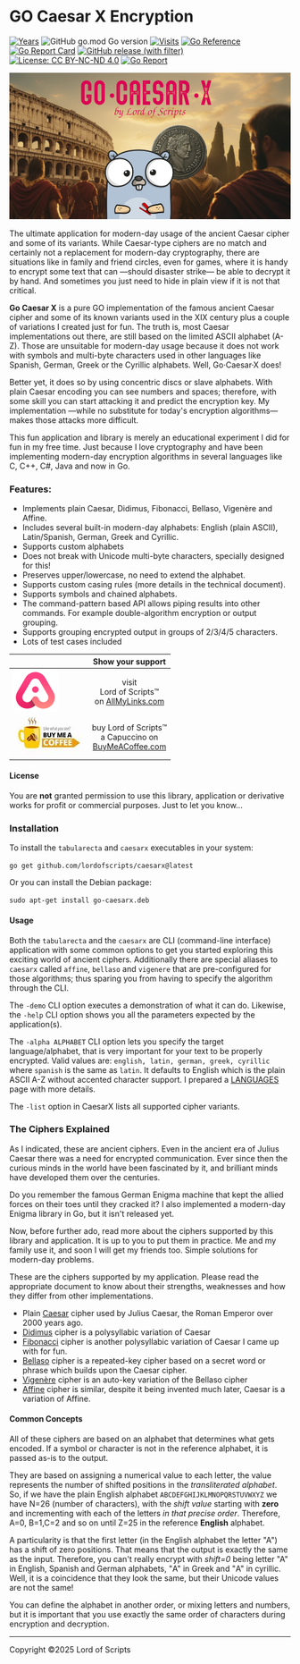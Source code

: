 # GO Caesar X Encryption

[![Years](https://badges.pufler.dev/years/lordofscripts)](https://badges.pufler.dev)
![GitHub go.mod Go version](https://img.shields.io/github/go-mod/go-version/lordofscripts/caesarx)
[![Visits](https://badges.pufler.dev/visits/lordofscripts/caesarx)](https://badges.pufler.dev)
[![Go Reference](https://pkg.go.dev/badge/github.com/lordofscripts/caesarx.svg)](https://pkg.go.dev/github.com/lordofscripts/caesarx)
[![Go Report Card](https://goreportcard.com/badge/github.com/lordofscripts/caesarx?style=flat-square)](https://goreportcard.com/report/github.com/lordofscripts/caesarx)
[![GitHub release (with filter)](https://img.shields.io/github/v/release/lordofscripts/caesarx)](https://github.com/lordofscripts/caesarx/releases/latest)
[![License: CC BY-NC-ND 4.0](https://img.shields.io/badge/License-CC_BY--NC--ND_4.0-lightgrey.svg)](https://creativecommons.org/licenses/by-nc-nd/4.0/)
[![Go Report](https://goreportcard.com/badge/github.com/lordofscripts/caesarx)](https://goreportcard.com/report/github.com/lordofscripts/caesarx)

![](./assets/caesarx_header.jpg)

The ultimate application for modern-day usage of the ancient Caesar cipher and some of its variants. While Caesar-type ciphers are no match and certainly not a replacement for modern-day cryptography, there are situations like in family and friend circles, even for games, where it is handy to encrypt some text that can —should disaster strike— be able to decrypt it by hand. And sometimes you just need to hide in plain view if it is not that critical.

**Go Caesar X** is a pure GO implementation of the famous ancient Caesar cipher and some of its known variants used in the XIX century plus a couple of variations I created just for fun. The truth is, most Caesar implementations out there, are still based on the limited ASCII alphabet (A-Z). Those are unsuitable for modern-day usage because it does not work with symbols and multi-byte characters used in other languages like Spanish, German, Greek or the Cyrillic alphabets. Well, Go·Caesar·X does!

Better yet, it does so by using concentric discs or slave alphabets. With plain Caesar encoding you can see numbers and spaces; therefore, with some skill you can start attacking it and predict the encryption key. My implementation —while no substitute for today's encryption algorithms— makes those attacks more difficult.

This fun application and library is merely an educational experiment I did for fun in my free time. Just because I love cryptography and have been implementing modern-day encryption algorithms in several languages like C, C++, C#, Java and now in Go.

### Features:

* Implements plain Caesar, Didimus, Fibonacci, Bellaso, Vigenère and Affine.
* Includes several built-in modern-day alphabets: English (plain ASCII), Latin/Spanish, German, Greek and Cyrillic.
* Supports custom alphabets
* Does not break with Unicode multi-byte characters, specially designed for this!
* Preserves upper/lowercase, no need to extend the alphabet.
* Supports custom casing rules (more details in the technical document).
* Supports symbols and chained alphabets.
* The command-pattern based API allows piping results into other commands. For example double-algorithm encryption or output grouping.
* Supports grouping encrypted output in groups of 2/3/4/5 characters.
* Lots of test cases included

|     | Show your support   |
| --- | :---: | 
| [ ![AllMyLinks](./assets/allmylinks.png)](https://allmylinks.com/lordofscripts)      | visit <br> Lord of Scripts&trade; <br> on [AllMyLinks.com](https://allmylinks.com/lordofscripts)                  |
| [ ![Buy me a coffee](./assets/buymecoffee.jpg)](https://allmylinks.com/lordofscripts)|  buy Lord of Scripts&trade; <br> a Capuccino on <br>[BuyMeACoffee.com](https://www.buymeacoffee.com/lostinwriting)| 

#### License

You are **not** granted permission to use this library, application or derivative works for profit or commercial purposes. Just to let you know...

### Installation

To install the `tabularecta` and `caesarx` executables in your system:

`go get github.com/lordofscripts/caesarx@latest`

Or you can install the Debian package:

`sudo apt-get install go-caesarx.deb`

#### Usage

Both the `tabularecta` and the `caesarx` are CLI (command-line interface) application with some common options to get you started exploring this exciting world of ancient ciphers. Additionally there are special aliases to `caesarx` called `affine`, `bellaso` and `vigenere` that are pre-configured for those algorithms; thus sparing you from having to specify the algorithm through the CLI.

The `-demo` CLI option executes a demonstration of what it can do. Likewise, the `-help` CLI option shows you all the parameters expected by the application(s).

The `-alpha ALPHABET` CLI option lets you specify the target language/alphabet, that is very important for your text to be properly encrypted. Valid values are: `english, latin, german, greek, cyrillic` where `spanish` is the same as `latin`. It defaults to English which is the plain ASCII A-Z without accented character support. I prepared a [LANGUAGES](./LANGUAGES.md) page with more details.

The `-list` option in CaesarX lists all supported cipher variants.

### The Ciphers Explained

As I indicated, these are ancient ciphers. Even in the ancient era of Julius Caesar there was a need for encrypted communication. Ever since then the curious minds in the world have been fascinated by it, and brilliant minds have developed them over the centuries.

Do you remember the famous German Enigma machine that kept the allied forces on their toes until they cracked it? I also implemented a modern-day Enigma library in Go, but it isn't released yet.

Now, before further ado, read more about the ciphers supported by this library and application. It is up to you to put them in practice. Me and my family use it, and soon I will get my friends too. Simple solutions for modern-day problems.

These are the ciphers supported by my application. Please read the appropriate document to know about their strengths, weaknesses and how they differ from other implementations.

* Plain [Caesar](./CIPHER_CAESAR.md) cipher used by Julius Caesar, the Roman Emperor over 2000 years ago.
* [Didimus](./CIPHER_DIDIMUS.md) cipher is a polysyllabic variation of Caesar
* [Fibonacci](./CIPHER_FIBONACCI.md) cipher is another polysyllabic variation of Caesar I came up with for fun.
* [Bellaso](./CIPHER_BELLASO.md) cipher is a repeated-key cipher based on a secret word or phrase which builds upon the Caesar cipher.
* [Vigenère](./CIPHER_VIGENERE.md) cipher is an auto-key variation of the Bellaso cipher
* [Affine](./CIPHER_AFFINE.md) cipher is similar, despite it being invented much later, Caesar is a variation of Affine.

#### Common Concepts

All of these ciphers are based on an alphabet that determines what gets encoded. If a symbol or character is not in the reference alphabet, it is passed as-is to the output.

They are based on assigning a numerical value to each letter, the value represents the number of shifted positions in the *transliterated alphabet*. So, if we have the plain English alphabet 
`ABCDEFGHIJKLMNOPQRSTUVWXYZ` we have N=26 (number of characters), with the *shift value* starting
with **zero** and incrementing with each of the letters *in that precise order*. Therefore, A=0,
B=1,C=2 and so on until Z=25 in the reference **English** alphabet. 

A particularity is that the first letter (in the English alphabet the letter "A") has a shift of
zero positions. That means that the output is exactly the same as the input. Therefore, you can't
really encrypt with *shift=0* being letter "A" in English, Spanish and German alphabets, "Α" in 
Greek and "А" in cyrillic. Well, it is a coincidence that they look the same, but their Unicode
values are not the same!

You can define the alphabet in another order, or mixing letters and numbers, but it is important
that you use exactly the same order of characters during encryption and decryption.

***
Copyright &copy;2025 Lord of Scripts


